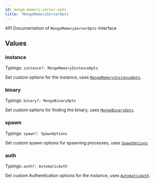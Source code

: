 ```yaml
---
id: mongo-memory-server-opts
title: 'MongoMemoryServerOpts'
---
```


API Documentation of `MongoMemoryServerOpts`-Interface

## Values

### instance

Typings: `instance?: MongoMemoryInstanceOpts`

Set custom options for the instance, uses [`MongoMemoryInstanceOpts`](./mongo-memory-instance-opts.md).

### binary

Typings: `binary?: MongoBinaryOpts`

Set custom options for finding the binary, uses [`MongoBinaryOpts`](TODO).

### spawn

Typings: `spawn?: SpawnOptions`

Set custom spawn options for spawning processes, uses [`SpawnOptions`](https://nodejs.org/api/child_process.html#child_processspawncommand-args-options)

### auth

Typings: `auth?: AutomaticAuth`

Set custom Authentication options for the instance, uses [`AutomaticAuth`](./mongo-memory-server-automaticauth.md).
